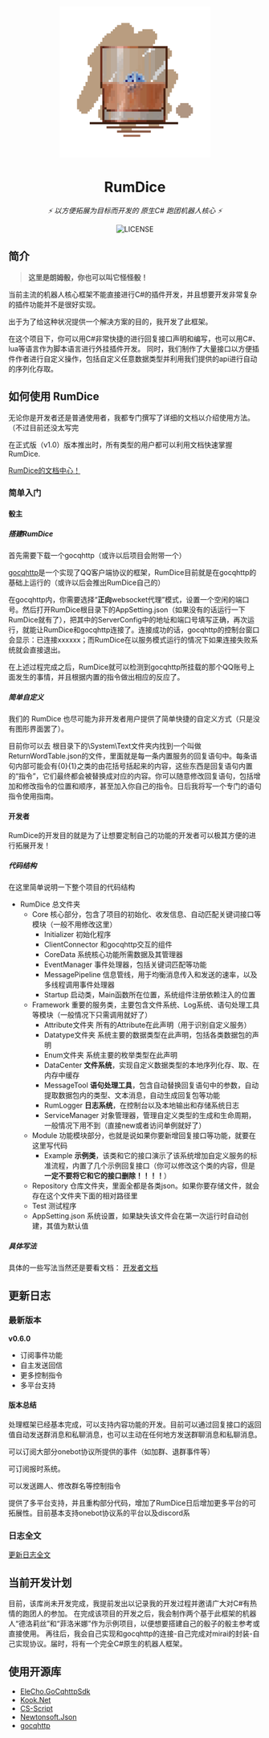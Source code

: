<div align="center">
<img src="RumDiceLogo.png" width="300"/>

# RumDice

_⚡ 以方便拓展为目标而开发的 原生C# 跑团机器人核心 ⚡_

![LICENSE](https://img.shields.io/badge/license-MIT-yellow.svg?style=flat)
</div>

## 简介
> **这里是朗姆骰，你也可以叫它怪怪骰！**

当前主流的机器人核心框架不能直接进行C#的插件开发，并且想要开发非常复杂的插件功能并不是很好实现。

出于为了给这种状况提供一个解决方案的目的，我开发了此框架。

在这个项目下，你可以用C#非常快捷的进行回复接口声明和编写，也可以用C#、lua等语言作为脚本语言进行外挂插件开发。
同时，我们制作了大量接口以方便插件作者进行自定义操作，包括自定义任意数据类型并利用我们提供的api进行自动的序列化存取。

## 如何使用 RumDice
无论你是开发者还是普通使用者，我都专门撰写了详细的文档以介绍使用方法。（不过目前还没太写完

在正式版（v1.0）版本推出时，所有类型的用户都可以利用文档快速掌握 RumDice. 

[RumDice的文档中心！](https://github.com/iLoner121/RumDice/wiki)

### 简单入门
#### 骰主
##### 搭建RumDice
首先需要下载一个gocqhttp（或许以后项目会附带一个）

[gocqhttp](https://github.com/Mrs4s/go-cqhttp)是一个实现了QQ客户端协议的框架，RumDice目前就是在gocqhttp的基础上运行的（或许以后会推出RumDice自己的）

在gocqhttp内，你需要选择“**正向**websocket代理”模式，设置一个空闲的端口号。然后打开RumDice根目录下的AppSetting.json（如果没有的话运行一下RumDice就有了），把其中的ServerConfig中的地址和端口号填写正确，再次运行，就能让RumDice和gocqhttp连接了。连接成功的话，gocqhttp的控制台窗口会显示：已连接xxxxxx；而RumDice在以服务模式运行的情况下如果连接失败系统就会直接退出。

在上述过程完成之后，RumDice就可以检测到gocqhttp所挂载的那个QQ账号上面发生的事情，并且根据内置的指令做出相应的反应了。
##### 简单自定义
我们的 RumDice 也尽可能为非开发者用户提供了简单快捷的自定义方式（只是没有图形界面罢了）。

目前你可以去 根目录下的\System\Text文件夹内找到一个叫做ReturnWordTable.json的文件，里面就是每一条内置服务的回复语句中。每条语句内部可能会有{0}{1}之类的由花括号括起来的内容，这些东西是回复语句内置的“指令”，它们最终都会被替换成对应的内容。你可以随意修改回复语句，包括增加和修改指令的位置和顺序，甚至加入你自己的指令。日后我将写一个专门的语句指令使用指南。

#### 开发者
RumDice的开发目的就是为了让想要定制自己的功能的开发者可以极其方便的进行拓展开发！
##### 代码结构
在这里简单说明一下整个项目的代码结构
- RumDice 总文件夹
  - Core 核心部分，包含了项目的初始化、收发信息、自动匹配关键词接口等模块（一般不用修改这里）
    - Initializer 初始化程序
    - ClientConnector 和gocqhttp交互的组件
    - CoreData 系统核心功能所需数据及其管理器
    - EventManager 事件处理器，包括关键词匹配等功能
    - MessagePipeline 信息管线，用于均衡消息传入和发送的速率，以及多线程调用事件处理器
    - Startup 启动类，Main函数所在位置，系统组件注册依赖注入的位置
  - Framework 重要的服务类，主要包含文件系统、Log系统、语句处理工具等模块（一般情况下只需调用就好了）
    - Attribute文件夹 所有的Attribute在此声明（用于识别自定义服务）
    - Datatype文件夹 系统主要的数据类型在此声明，包括各类数据包的声明
    - Enum文件夹 系统主要的枚举类型在此声明
    - DataCenter **文件系统**，实现自定义数据类型的本地序列化存、取、在内存中缓存
    - MessageTool **语句处理工具**，包含自动替换回复语句中的参数，自动提取数据包内的类型、文本消息，自动生成回复包等功能
    - RumLogger **日志系统**，在控制台以及本地输出和存储系统日志
    - ServiceManager 对象管理器，管理自定义类型的生成和生命周期，一般情况下用不到（直接new或者访问单例就好了）
  - Module 功能模块部分，也就是说如果你要新增回复接口等功能，就要在这里写代码
    - Example **示例类**，该类和它的接口演示了该系统增加自定义服务的标准流程，内置了几个示例回复接口（你可以修改这个类的内容，但是**一定不要将它和它的接口删除！！！！**）
  - Repository 仓库文件夹，里面全都是各类json。如果你要存储文件，就会存在这个文件夹下面的相对路径里
  - Test 测试程序
  - AppSetting.json 系统设置，如果缺失该文件会在第一次运行时自动创建，其值为默认值
##### 具体写法
具体的一些写法当然还是要看文档：
[开发者文档](https://github.com/iLoner121/RumDice/wiki/%E5%BC%80%E5%8F%91%E8%80%85%E6%96%87%E6%A1%A3)

## 更新日志
### 最新版本
**v0.6.0**
- 订阅事件功能
- 自主发送回信
- 更多控制指令
- 多平台支持
#### 版本总结
处理框架已经基本完成，可以支持内容功能的开发。目前可以通过回复接口的返回值自动发送群消息和私聊消息，也可以主动在任何地方发送群聊消息和私聊消息。

可以订阅大部分onebot协议所提供的事件（如加群、退群事件等）

可订阅报时系统。

可以发送踢人、修改群名等控制指令

提供了多平台支持，并且重构部分代码，增加了RumDice日后增加更多平台的可拓展性。目前基本支持onebot协议系的平台以及discord系

### 日志全文
[更新日志全文](https://github.com/iLoner121/RumDice/wiki/%E6%9B%B4%E6%96%B0%E6%97%A5%E5%BF%97)


## 当前开发计划
目前，该库尚未开发完成，我提前发出以记录我的开发过程并邀请广大对C#有热情的跑团人的参加。
在完成该项目的开发之后，我会制作两个基于此框架的机器人“德洛莉丝”和“菲洛米娜”作为示例项目，以便想要搭建自己的骰子的骰主参考或直接使用。
再往后，我会自己实现和gocqhttp的连接-自己完成对mirai的封装-自己实现协议。届时，将有一个完全C#原生的机器人框架。
## 使用开源库
- [EleCho.GoCqhttpSdk](https://github.com/OrgEleCho/EleCho.GoCqHttpSdk)
- [Kook.Net](https://github.com/gehongyan/Kook.Net)
- [CS-Script](https://github.com/oleg-shilo/cs-script)
- [Newtonsoft.Json](https://www.newtonsoft.com/json)
- [gocqhttp](https://github.com/Mrs4s/go-cqhttp)
